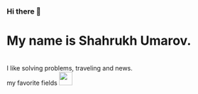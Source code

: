 ### Hi there 👋<br>
<h1>My name is Shahrukh Umarov.</h1><br>
I like solving problems, traveling and news.<br>
my favorite fields
<img src="[[[https://www.google.com/url?sa=i&url=https%3A%2F%2Fwww.pngwing.com%2Fen%2Fsearch%3Fq%3Dphp%2BLogo&psig=AOvVaw3LL6zYEWSRA2IGo_IEgGci&ust=1676376637096000&source=images&cd=vfe&ved=0CA8QjRxqFwoTCJD-weG7kv0CFQAAAAAdAAAAABAE](https://www.pngwing.com/en/free-png-xwsbv)](https://www.pngwing.com/en/free-png-xwsbv)](https://w7.pngwing.com/pngs/779/126/png-transparent-php-laravel-computer-icons-application-programming-interface-zabbix-php-logo-text-logo-programming-language-thumbnail.png)" width="30"/>

